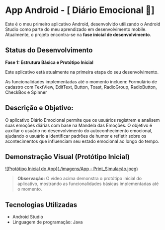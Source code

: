 # App Android - [ Diário Emocional 💜]

Este é o meu primeiro aplicativo Android, desenvolvido utilizando o Android Studio como parte do meu aprendizado em desenvolvimento mobile. Atualmente, o projeto encontra-se na **fase inicial de desenvolvimento**.

## Status do Desenvolvimento

**Fase 1: Estrutura Básica e Protótipo Inicial**

Este aplicativo está atualmente na primeira etapa do seu desenvolvimento. 

As funcionalidades implementadas até o momento incluem:
Formulário de cadastro com TextView, EditText, Button, Toast, RadioGroup, RadioButton, CheckBox e Spinner

## Descrição e Objetivo:

O aplicativo Diário Emocional permite que os usuários registrem e analisem suas emoções diárias com base na Mandela das Emoções.  O objetivo é auxiliar o usuário no desenvolvimento do autoconhecimento emocional, ajudando o usuário a identificar padrões de humor e refletir sobre os acontecimentos que influenciam seu estado emocional ao longo do tempo.

## Demonstração Visual (Protótipo Inicial)

[![Protótipo Inicial do App](./imagens/App - Print_Simulação.jpeg)](https://drive.google.com/file/d/14IXFQSgJLgLtGNd0waeS8DrQHmyCPIy6/view?usp=sharing)

> **Observação:** O vídeo acima demonstra o protótipo inicial do aplicativo, mostrando as funcionalidades básicas implementadas até o momento. 

## Tecnologias Utilizadas

* Android Studio
* Linguagem de programação: Java 


